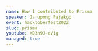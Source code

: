```yaml
---
name: How I contributed to Prisma
speaker: Jarupong Pajakgo
event: hacktoberfest2022
slug: prisma
youtube: XD3n9J-eV1g
managed: true
---
```

